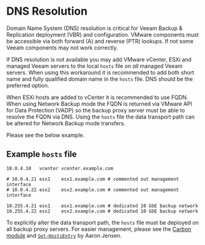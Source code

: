 # DNS Resolution

Domain Name System (DNS) resolution is critical for Veeam Backup & Replication deployment (VBR)
and configuration. VMware components must be accessible via both forward (A) and reverse (PTR)
lookups. If not some Veeam components may not work correctly.

If DNS resolution is not available you may add VMware vCenter, ESXi and managed Veeam servers to the local `hosts` file on _all_ managed Veeam servers. When using this workaround it is recommended to add both short name and fully qualified domain name in the `hosts` file. DNS should be the preferred option.

When ESXi hosts are added to vCenter it is recommended to use FQDN. When using Network Backup mode the FQDN
is returned via VMware API for Data Protection (VADP) so the backup proxy server must be able to
resolve the FQDN via DNS. Using the `hosts` file the data transport path can be altered for Network Backup mode transfers.

Please see the below example.

## Example `hosts` file

	10.0.4.10	vcenter	vcenter.example.com

	# 10.0.4.21	esx1	esx1.example.com # commented out management interface
	# 10.0.4.22	esx2	esx2.example.com # commented out management interface

	10.255.4.21	esx1	esx1.example.com # dedicated 10 GbE backup network
	10.255.4.22	esx2	esx2.example.com # dedicated 10 GbE backup network

To explicitly alter the data transport path, the `hosts` file must be deployed on all backup proxy servers. For easier management, please see the [Carbon module](http://get-carbon.org) and [`Set-HostsEntry`](http://get-carbon.org/Set-HostsEntry.html) by Aaron Jensen.
